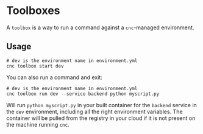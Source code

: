 # Toolboxes

A `toolbox` is a way to run a command against a `cnc`-managed environment.

## Usage

```
# dev is the environment name in environment.yml
cnc toolbox start dev
```

You can also run a command and exit:

```
# dev is the environment name in environment.yml
cnc toolbox run dev --service backend python myscript.py
```

Will run `python myscript.py` in your built container for the `backend` service in the `dev` environment, including all the right environment variables. The container will be pulled from the registry in your cloud if it is not present on the machine running `cnc`.